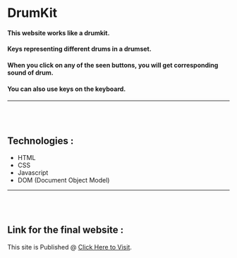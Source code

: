 # DrumKit

#### This website works like a drumkit.
#### Keys representing different drums in a drumset.
#### When you click on any of the seen buttons, you will get corresponding sound of drum. 
#### You can also use keys on the keyboard.
<hr />
<br />
<br />

## Technologies : 
- HTML
- CSS
- Javascript
- DOM (Document Object Model)


<hr /> 
<br />
<br />
 
 ## Link for the final website : 
This site is Published @ [Click Here to Visit](https://drumkit-2908.netlify.app/). 
